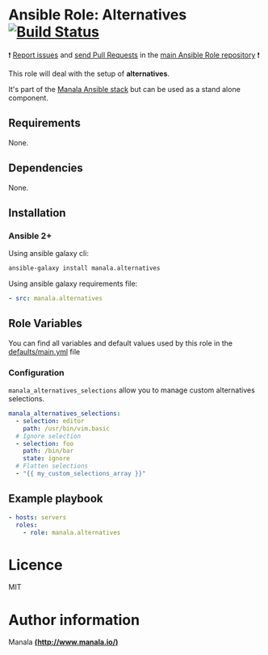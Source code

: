 # Ansible Role: Alternatives [![Build Status](https://travis-ci.org/manala/ansible-role-alternatives.svg?branch=master)](https://travis-ci.org/manala/ansible-role-alternatives)

:exclamation: [Report issues](https://github.com/manala/ansible-roles/issues) and [send Pull Requests](https://github.com/manala/ansible-roles/pulls) in the [main Ansible Role repository](https://github.com/manala/ansible-roles) :exclamation:

This role will deal with the setup of __alternatives__.

It's part of the [Manala Ansible stack](http://www.manala.io) but can be used as a stand alone component.

## Requirements

None.

## Dependencies

None.

## Installation

### Ansible 2+

Using ansible galaxy cli:

```bash
ansible-galaxy install manala.alternatives
```

Using ansible galaxy requirements file:

```yaml
- src: manala.alternatives
```

## Role Variables

You can find all variables and default values used by this role in the [defaults/main.yml](./defaults/main.yml) file

### Configuration

`manala_alternatives_selections` allow you to manage custom alternatives selections.

```yaml
manala_alternatives_selections:
  - selection: editor
    path: /usr/bin/vim.basic
  # Ignore selection
  - selection: foo
    path: /bin/bar
    state: ignore
  # Flatten selections
  - "{{ my_custom_selections_array }}"
```

## Example playbook

```yaml
- hosts: servers
  roles:
    - role: manala.alternatives
```

# Licence

MIT

# Author information

Manala [**(http://www.manala.io/)**](http://www.manala.io)
